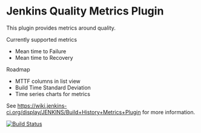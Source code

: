 Jenkins Quality Metrics Plugin
======================================

This plugin provides metrics around quality.

Currently supported metrics
- Mean time to Failure
- Mean time to Recovery

Roadmap
- MTTF columns in list view
- Build Time Standard Deviation
- Time series charts for metrics

See https://wiki.jenkins-ci.org/display/JENKINS/Build+History+Metrics+Plugin for more information.

[![Build Status](https://jenkins.ci.cloudbees.com/buildStatus/icon?job=plugins/build-history-metrics-plugin)](https://jenkins.ci.cloudbees.com/job/plugins/job/build-history-metrics-plugin/)

